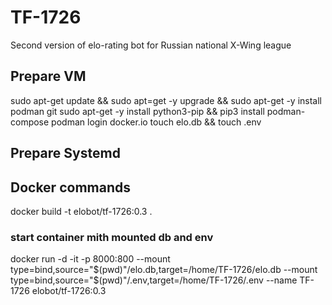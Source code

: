 # TF-1726
Second version of elo-rating bot for Russian national X-Wing league

## Prepare VM
sudo apt-get update && sudo apt=get -y upgrade && sudo apt-get -y install podman git
sudo apt-get -y install python3-pip && pip3 install podman-compose
podman login docker.io
touch elo.db && touch .env

## Prepare Systemd


## Docker commands
docker build -t elobot/tf-1726:0.3 .
### start container mith mounted db and env
docker run -d -it -p 8000:800 --mount type=bind,source="$(pwd)"/elo.db,target=/home/TF-1726/elo.db --mount type=bind,source="$(pwd)"/.env,target=/home/TF-1726/.env --name TF-1726 elobot/tf-1726:0.3
